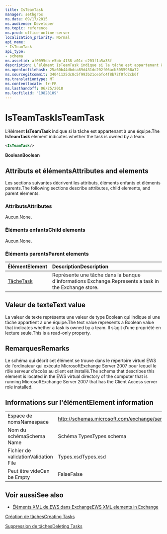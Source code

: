 ```yaml
---
title: IsTeamTask
manager: sethgros
ms.date: 09/17/2015
ms.audience: Developer
ms.topic: reference
ms.prod: office-online-server
localization_priority: Normal
api_name:
- IsTeamTask
api_type:
- schema
ms.assetid: af0095da-e5bb-4138-a01c-c203f1a5a33f
description: L’élément IsTeamTask indique si la tâche est appartenant à une équipe.
ms.openlocfilehash: 25a60b44dbdca89d431dc202f06acb3055958a72
ms.sourcegitcommit: 34041125dc8c5f993b21cebfc4f8b72f0fd2cb6f
ms.translationtype: MT
ms.contentlocale: fr-FR
ms.lasthandoff: 06/25/2018
ms.locfileid: "19828109"
---
```

# <a name="isteamtask"></a><span data-ttu-id="43e26-103">IsTeamTask</span><span class="sxs-lookup"><span data-stu-id="43e26-103">IsTeamTask</span></span>

<span data-ttu-id="43e26-104">L’élément **IsTeamTask** indique si la tâche est appartenant à une équipe.</span><span class="sxs-lookup"><span data-stu-id="43e26-104">The **IsTeamTask** element indicates whether the task is owned by a team.</span></span> 
  
```xml
<IsTeamTask/>
```

 <span data-ttu-id="43e26-105">**Boolean**</span><span class="sxs-lookup"><span data-stu-id="43e26-105">**Boolean**</span></span>
## <a name="attributes-and-elements"></a><span data-ttu-id="43e26-106">Attributs et éléments</span><span class="sxs-lookup"><span data-stu-id="43e26-106">Attributes and elements</span></span>

<span data-ttu-id="43e26-107">Les sections suivantes décrivent les attributs, éléments enfants et éléments parents.</span><span class="sxs-lookup"><span data-stu-id="43e26-107">The following sections describe attributes, child elements, and parent elements.</span></span>
  
### <a name="attributes"></a><span data-ttu-id="43e26-108">Attributs</span><span class="sxs-lookup"><span data-stu-id="43e26-108">Attributes</span></span>

<span data-ttu-id="43e26-109">Aucun.</span><span class="sxs-lookup"><span data-stu-id="43e26-109">None.</span></span>
  
### <a name="child-elements"></a><span data-ttu-id="43e26-110">Éléments enfants</span><span class="sxs-lookup"><span data-stu-id="43e26-110">Child elements</span></span>

<span data-ttu-id="43e26-111">Aucun.</span><span class="sxs-lookup"><span data-stu-id="43e26-111">None.</span></span>
  
### <a name="parent-elements"></a><span data-ttu-id="43e26-112">Éléments parents</span><span class="sxs-lookup"><span data-stu-id="43e26-112">Parent elements</span></span>

|<span data-ttu-id="43e26-113">**Élément**</span><span class="sxs-lookup"><span data-stu-id="43e26-113">**Element**</span></span>|<span data-ttu-id="43e26-114">**Description**</span><span class="sxs-lookup"><span data-stu-id="43e26-114">**Description**</span></span>|
|:-----|:-----|
|[<span data-ttu-id="43e26-115">Tâche</span><span class="sxs-lookup"><span data-stu-id="43e26-115">Task</span></span>](task.md) <br/> |<span data-ttu-id="43e26-116">Représente une tâche dans la banque d'informations Exchange.</span><span class="sxs-lookup"><span data-stu-id="43e26-116">Represents a task in the Exchange store.</span></span>  <br/> |
   
## <a name="text-value"></a><span data-ttu-id="43e26-117">Valeur de texte</span><span class="sxs-lookup"><span data-stu-id="43e26-117">Text value</span></span>

<span data-ttu-id="43e26-118">La valeur de texte représente une valeur de type Boolean qui indique si une tâche appartient à une équipe.</span><span class="sxs-lookup"><span data-stu-id="43e26-118">The text value represents a Boolean value that indicates whether a task is owned by a team.</span></span> <span data-ttu-id="43e26-119">Il s’agit d’une propriété en lecture seule.</span><span class="sxs-lookup"><span data-stu-id="43e26-119">This is a read-only property.</span></span>
  
## <a name="remarks"></a><span data-ttu-id="43e26-120">Remarques</span><span class="sxs-lookup"><span data-stu-id="43e26-120">Remarks</span></span>

<span data-ttu-id="43e26-121">Le schéma qui décrit cet élément se trouve dans le répertoire virtuel EWS de l'ordinateur qui exécute MicrosoftExchange Server 2007 pour lequel le rôle serveur d'accès au client est installé.</span><span class="sxs-lookup"><span data-stu-id="43e26-121">The schema that describes this element is located in the EWS virtual directory of the computer that is running MicrosoftExchange Server 2007 that has the Client Access server role installed.</span></span>
  
## <a name="element-information"></a><span data-ttu-id="43e26-122">Informations sur l'élément</span><span class="sxs-lookup"><span data-stu-id="43e26-122">Element information</span></span>

|||
|:-----|:-----|
|<span data-ttu-id="43e26-123">Espace de noms</span><span class="sxs-lookup"><span data-stu-id="43e26-123">Namespace</span></span>  <br/> |http://schemas.microsoft.com/exchange/services/2006/types  <br/> |
|<span data-ttu-id="43e26-124">Nom du schéma</span><span class="sxs-lookup"><span data-stu-id="43e26-124">Schema Name</span></span>  <br/> |<span data-ttu-id="43e26-125">Schéma Types</span><span class="sxs-lookup"><span data-stu-id="43e26-125">Types schema</span></span>  <br/> |
|<span data-ttu-id="43e26-126">Fichier de validation</span><span class="sxs-lookup"><span data-stu-id="43e26-126">Validation File</span></span>  <br/> |<span data-ttu-id="43e26-127">Types.xsd</span><span class="sxs-lookup"><span data-stu-id="43e26-127">Types.xsd</span></span>  <br/> |
|<span data-ttu-id="43e26-128">Peut être vide</span><span class="sxs-lookup"><span data-stu-id="43e26-128">Can be Empty</span></span>  <br/> |<span data-ttu-id="43e26-129">False</span><span class="sxs-lookup"><span data-stu-id="43e26-129">False</span></span>  <br/> |
   
## <a name="see-also"></a><span data-ttu-id="43e26-130">Voir aussi</span><span class="sxs-lookup"><span data-stu-id="43e26-130">See also</span></span>



- [<span data-ttu-id="43e26-131">Éléments XML de EWS dans Exchange</span><span class="sxs-lookup"><span data-stu-id="43e26-131">EWS XML elements in Exchange</span></span>](ews-xml-elements-in-exchange.md)


[<span data-ttu-id="43e26-132">Création de tâches</span><span class="sxs-lookup"><span data-stu-id="43e26-132">Creating Tasks</span></span>](http://msdn.microsoft.com/library/0ef97334-e8a0-4f67-a23a-dd9e2bbad49f%28Office.15%29.aspx)
  
[<span data-ttu-id="43e26-133">Suppression de tâches</span><span class="sxs-lookup"><span data-stu-id="43e26-133">Deleting Tasks</span></span>](http://msdn.microsoft.com/library/a3d7e25f-8a35-4901-b1d9-d31f418ab340%28Office.15%29.aspx)

